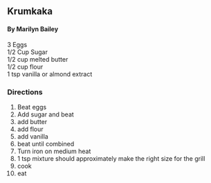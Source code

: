 ## Krumkaka ##
#### By Marilyn Bailey ####
3 Eggs  
1/2 Cup Sugar  
1/2 cup melted butter  
1/2 cup flour  
1 tsp vanilla or almond extract

### Directions ###
1. Beat eggs
2. Add sugar and beat
3. add butter 
4. add flour
5. add vanilla
6. beat until combined
7. Turn iron on medium heat
8. 1 tsp mixture should approximately make the right size for the grill
9. cook
10. eat
